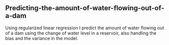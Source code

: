 ## Predicting-the-amount-of-water-flowing-out-of-a-dam

Using regularized linear regression I predict the amount of water flowing out of a dam using the change of water level in a reservoir, also handling the bias and the variance in the model.
